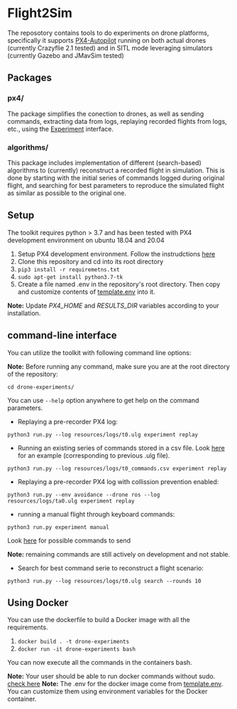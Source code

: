 # Flight2Sim

The reposotory contains tools to do experiments on drone platforms,
specifically it supports [PX4-Autopilot](https://github.com/PX4/PX4-Autopilot) running on both actual drones (currently Crazyflie 2.1 tested) and in SITL mode leveraging simulators (currently Gazebo and JMavSim tested)

## Packages

### px4/

The package simplifies the conection to drones, as well as sending commands, extracting data from logs, replaying recorded flights from logs, etc., using the [Experiment](px4/experiment.py) interface.

### algorithms/

This package includes implementation of different (search-based) algorithms to (currently) reconstruct a recorded flight in simulation. This is done by starting with the initial series of commands logged during original flight, and searching for best parameters to reproduce the simulated flight as similar as possible to the original one.

## Setup

The toolkit requires python > 3.7 and has been tested with PX4 development environment on ubuntu 18.04 and 20.04

1. Setup PX4 development environment. Follow the instrudctions [here](https://docs.px4.io/master/en/dev_setup/dev_env_linux_ubuntu.html)
2. Clone this repository and cd into its root directory
3. `pip3 install -r requiremetns.txt`
4. `sudo apt-get install python3.7-tk`
5. Create a file named .env in the repository's root directory. Then copy and customize contents of [template.env](template.env) into it.

**Note:** Update *PX4_HOME* and *RESULTS_DIR* variables according to your installation.

## command-line interface

You can utilize the toolkit with following command line options:

**Note:** Before running any command, make sure you are at the root directory of the repository:

`cd drone-experiments/`

You can use `--help` option anywhere to get help on the command parameters.

- Replaying a pre-recorder PX4 log:

`python3 run.py --log resources/logs/t0.ulg experiment replay`

- Running an existing series of commands stored in a csv file. Look [here](resources/logs/t0_commands.csv) for an example (corresponding to previous .ulg file).

`python3 run.py --log resources/logs/t0_commands.csv experiment replay`

- Replaying a pre-recorder PX4 log with collission prevention enabled:

`python3 run.py --env avoidance --drone ros --log resources/logs/ta0.ulg experiment replay`

- running a manual flight through keyboard commands:

`python3 run.py experiment manual`

Look [here](https://github.com/skhatiri/drone-experiments/blob/5b7950dc99318d08dacab61ea8686c6d65402438/px4/drone.py#L76) for possible commands to send

**Note:** remaining commands are still actively on development and not stable.

- Search for best command serie to reconstruct a flight scenario:

`python3 run.py --log resources/logs/t0.ulg search --rounds 10`

## Using Docker

You can use the dockerfile to build a Docker image with all the requirements.

1. `docker build . -t drone-experiments`
2. `docker run -it drone-experiments bash`

You can now execute all the commands in the containers bash.

**Note:** Your user should be able to run docker commands without sudo. [check here](https://docs.docker.com/engine/install/linux-postinstall/)
**Note:** The .env for the docker image come from [template.env](template.env). You can customize them using environment variables for the Docker container.
